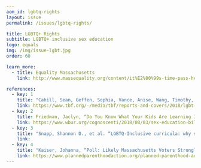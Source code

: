```yaml
---
aom_id: lgbtq-rights
layout: issue
permalink: /issues/lgbtq-rights/

title: LGBTQ+ Rights
subtitle: LGBTQ+ inclusive sex education
logo: equals
img: /img/issue-lgbt.jpg
order: 60

learn_more:
  - title: Equality Massachusetts
    link: http://www.massequality.org/content/it%E2%80%99s-time-pass-healthy-youth-act%E2%80%94contact-your-rep-today-0

references:
  - key: 1
    title: "Cahill, Sean, Geffen, Sophia, Vance, Anise, Wang, Timothy, Barrera, Jacob, “Equality and Equity: Advancing the LGBT community in Massachusetts.” Boston Indicators and The Fenway Institute, May 2018."
    link: https://www.tbf.org/-/media/tbf/reports-and-covers/2018/lgbt-indicators-report_may-2018.pdf?la=en
  - key: 2
    title: Friedman, Jaclyn, “Do You Know What Your Kids Are Learning In Sex Ed?” WBUR, August 03, 2018
    link: https://www.wbur.org/cognoscenti/2018/08/03/sex-education-bill-massachusetts-jaclyn-friedman
  - key: 3
    title: "Snapp, Shannon D., et al. “LGBTQ-Inclusive curricula: why supportive curricula matter.” Sex Education, vol. 15, no. 6, 2015, pp. 580–596."
    link:
  - key: 4
    title: "Kaiser, Johanna, “Poll: Likely Massachusetts Voters Strongly Support School-Based Sex Education” Planned Parenthood Advocacy Fund of Massachusetts, July 16, 2018"
    link: https://www.plannedparenthoodaction.org/planned-parenthood-advocacy-fund-massachusetts-inc/pressroom/poll-likely-massachusetts-voters-strongly-support-school-based-sex-education
---
```

